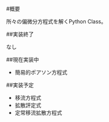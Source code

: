 #概要

所々の偏微分方程式を解くPython Class。

##実装終了

なし

##現在実装中

* 簡易的ポアソン方程式

##実装予定

* 移流方程式
* 拡散評定式
* 定常移流拡散方程式

